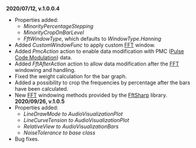 ﻿**2020/07/12, v.1.0.0.4**
* Properties added:
  - *MinorityPercentageStepping*
  - *MinorityCropOnBarLevel* 
  - *FftWindowType*, which defaults to *WindowType.Hanning*
* Added *CustomWindowFunc* to apply custom [FFT](https://en.wikipedia.org/wiki/Fast_Fourier_transform) window.
* Added *PmcAction* action to enable data modification with PMC ([Pulse Code Modulation](https://en.wikipedia.org/wiki/Pulse-code_modulation)) data.
* Added *FftAfterAction* action to allow data modification after the [FFT](https://en.wikipedia.org/wiki/Fast_Fourier_transform) windowing and handling.
* Fixed the weight calculation for the bar graph.
* Added a possibility to crop the frequencies by percentage after the bars have been calculated.
* New [FFT](https://en.wikipedia.org/wiki/Fast_Fourier_transform) windowing methods provided by the [FftSharp](https://github.com/swharden/FftSharp) library.
﻿**2020/09/26, v.1.0.5**
 * Properties added:
   - *LineDrawMode to AudioVisualizationPlot*
   - *LineCurveTension to AudioVisualizationPlot*
   - *RelativeView to AudioVisualizationBars*
   - *NoiseTolerance to base class*
 * Bug fixes.
